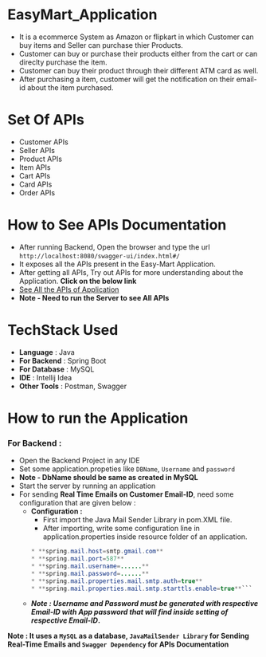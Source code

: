 # EasyMart_Application
* It is a ecommerce System as Amazon or flipkart in which Customer can buy items and Seller can purchase thier Products.
* Customer can buy or purchase their products either from the cart or can direclty purchase the item.
* Customer can buy their product through their different ATM card as well.
* After purchasing a item, customer will get the notification on their email-id about the item purchased.

# Set Of APIs
* Customer APIs
* Seller APIs
* Product APIs
* Item APIs
* Cart APIs
* Card APIs
* Order APIs

# How to See APIs Documentation
* After running Backend, Open the browser and type the url `http://localhost:8080/swagger-ui/index.html#/` 
* It exposes all the APIs present in the Easy-Mart Application.
* After getting all APIs, Try out APIs for more understanding about the Application. **Click on the below link**
* [See All the APIs of Application](http://localhost:8080/swagger-ui/index.html#/)
* **Note - Need to run the Server to see All APIs**

# TechStack Used
* **Language** : Java
* **For Backend** : Spring Boot
* **For Database** : MySQL
* **IDE** : Intellij Idea
* **Other Tools** : Postman, Swagger


# How to run the Application

### For Backend :
* Open the Backend Project in any IDE
* Set some application.propeties like `DBName`, `Username` and `password`
* **Note - DbName should be same as created in MySQL**
* Start the server by running an application
* For sending **Real Time Emails on Customer Email-ID**, need some configuration that are given below :
     * **Configuration :**
        * First import the Java Mail Sender Library in pom.XML file.
        * After importing, write some configuration line in application.properties inside resource folder of an application.
        ```Java
        * **spring.mail.host=smtp.gmail.com**
        * **spring.mail.port=587**
        * **spring.mail.username=......**
        * **spring.mail.password=......**
        * **spring.mail.properties.mail.smtp.auth=true**
        * **spring.mail.properties.mail.smtp.starttls.enable=true**```
    * **_Note : Username and Password must be generated with respective Email-ID with App password that will find inside setting of           respective Email-ID_.**

**Note : It uses a `MySQL` as a database, `JavaMailSender Library` for Sending Real-Time Emails and  `Swagger Dependency` for APIs Documentation**
